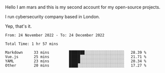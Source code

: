 Hello
I am mars and this is my second account for my open-source projects.

I run cybersecurity company based in London.

Yep, that's it.

<!--START_SECTION:waka-->

```text
From: 24 November 2022 - To: 24 December 2022

Total Time: 1 hr 57 mins

Markdown     33 mins         ███████░░░░░░░░░░░░░░░░░░   28.39 %
Vue.js       25 mins         █████░░░░░░░░░░░░░░░░░░░░   21.71 %
YAML         23 mins         █████░░░░░░░░░░░░░░░░░░░░   20.34 %
Other        20 mins         ████░░░░░░░░░░░░░░░░░░░░░   17.27 %
```

<!--END_SECTION:waka-->
